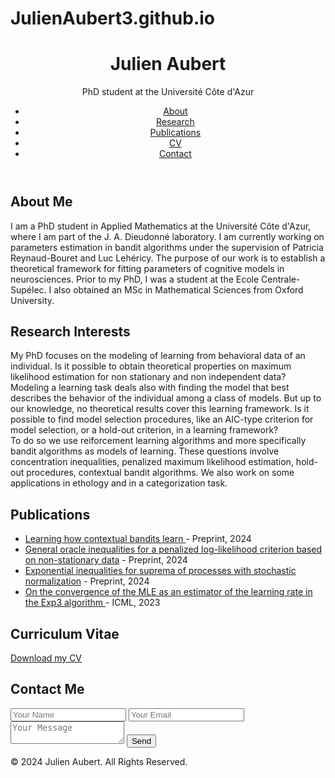 # JulienAubert3.github.io

<!DOCTYPE html>
<html lang="en">
<head>
  <meta charset="UTF-8">
  <meta name="viewport" content="width=device-width, initial-scale=1.0">
  <title>Your Name | Researcher</title>
  <link rel="stylesheet" href="styles.css">
</head>
<body>
  <header>
    <div class="container">
      <h1>Julien Aubert</h1>
      <p>PhD student at the Université Côte d'Azur</p>
      <nav>
        <ul>
          <li><a href="#about">About</a></li>
          <li><a href="#research">Research</a></li>
          <li><a href="#publications">Publications</a></li>
          <li><a href="#cv">CV</a></li>
          <li><a href="#contact">Contact</a></li>
        </ul>
      </nav>
    </div>
  </header>

  <section id="about">
    <div class="container">
      <h2>About Me</h2>
      <p>I am a PhD student in Applied Mathematics at the Université Côte d'Azur, where I am part of the J. A. Dieudonné laboratory. I am currently working on parameters estimation in bandit algorithms under the supervision of Patricia Reynaud-Bouret and Luc Lehéricy. The purpose of our work is to establish a theoretical framework for fitting parameters of cognitive models in neurosciences.
Prior to my PhD, I was a student at the Ecole Centrale-Supélec. I also obtained an MSc in Mathematical Sciences from Oxford University.</p>
    </div>
  </section>

  <section id="research">
    <div class="container">
      <h2>Research Interests</h2>
      <p> My PhD focuses on the modeling of learning from behavioral data of an individual. Is it possible to obtain theoretical properties on maximum likelihood estimation for non stationary and non independent data? Modeling a learning task deals also with finding the model that best describes the behavior of the individual among a class of models. But up to our knowledge, no theoretical results cover this learning framework. Is it possible to find model selection procedures, like an AIC-type criterion for model selection, or a hold-out criterion, in a learning framework? <br> To do so we use reiforcement learning algorithms and more specifically bandit algorithms as models of learning. These questions involve concentration inequalities, penalized maximum likelihood estimation, hold-out procedures, contextual bandit algorithms. We also work on some applications in ethology and in a categorization task. </p>
    </div>
  </section>

  <section id="publications">
    <div class="container">
      <h2>Publications</h2>
      <ul>
        <li><a href="https://github.com/JulienAubert3/JulienAubert3.github.io/blob/main/Learning%20how%20contextual%20bandits%20learn.pdf" target="_blank">Learning how contextual bandits learn </a>  - Preprint, 2024</li>
         <li><a href="https://github.com/JulienAubert3/JulienAubert3.github.io/blob/main/Generaloracleinequalities.pdf" target="_blank">General oracle inequalities for a penalized log-likelihood criterion based on non-stationary data</a> - Preprint, 2024</li>
        <li><a href="https://hal.univ-cotedazur.fr/hal-04526484v1/document">Exponential inequalities for suprema of processes with stochastic normalization</a> - Preprint, 2024</li>
        <li><a href="https://proceedings.mlr.press/v202/aubert23a/aubert23a.pdf">On the convergence of the MLE as an estimator of the learning rate in the Exp3 algorithm </a> - ICML, 2023</li>
      </ul>
    </div>
  </section>

  <section id="cv">
    <div class="container">
      <h2>Curriculum Vitae</h2>
      <a href="https://github.com/JulienAubert3/JulienAubert3.github.io/blob/main/CV_Julien_Aubert%20(6).pdf" download>Download my CV</a>
    </div>
  </section>

  <section id="contact">
    <div class="container">
      <h2>Contact Me</h2>
      <form action="mailto:julien.aubert@univ-cotedazur.fr" method="post">
        <input type="text" name="name" placeholder="Your Name">
        <input type="email" name="email" placeholder="Your Email">
        <textarea name="message" placeholder="Your Message"></textarea>
        <button type="submit">Send</button>
      </form>
    </div>
  </section>

  <footer>
    <div class="container">
      <p>&copy; 2024 Julien Aubert. All Rights Reserved.</p>
    </div>
  </footer>
</body>
</html>
